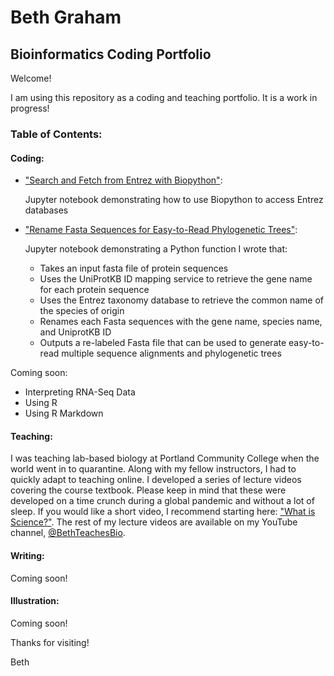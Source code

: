 # Beth Graham
## Bioinformatics Coding Portfolio

Welcome!

I am using this repository as a coding and teaching portfolio. It is a work in progress!

### Table of Contents:

#### Coding:

- ["Search and Fetch from Entrez with Biopython"](https://github.com/bmarieg/Beth-Graham-Coding-Portfolio/blob/949dabb60c34dfda469bd6fc058f8b454cc93471/Search%20and%20fetch%20from%20Entrez%20with%20Biopython.ipynb):

  Jupyter notebook demonstrating how to use Biopython to access Entrez databases

- ["Rename Fasta Sequences for Easy-to-Read Phylogenetic Trees"](https://github.com/bmarieg/Beth-Graham-Coding-Portfolio/blob/949dabb60c34dfda469bd6fc058f8b454cc93471/Renaming%20Fasta%20sequences%20for%20easy-to-read%20phylogenetic%20trees.ipynb):

  Jupyter notebook demonstrating a Python function I wrote that:
    - Takes an input fasta file of protein sequences
    - Uses the UniProtKB ID mapping service to retrieve the gene name for each protein sequence
    - Uses the Entrez taxonomy database to retrieve the common name of the species of origin
    - Renames each Fasta sequences with the gene name, species name, and UniprotKB ID
    - Outputs a re-labeled Fasta file that can be used to generate easy-to-read multiple sequence alignments and phylogenetic trees

Coming soon:
- Interpreting RNA-Seq Data
- Using R
- Using R Markdown

#### Teaching:

I was teaching lab-based biology at Portland Community College when the world went in to quarantine. Along with my fellow instructors, I had to quickly adapt to teaching online. I developed a series of lecture videos covering the course textbook. Please keep in mind that these were developed on a time crunch during a global pandemic and without a lot of sleep. If you would like a short video, I recommend starting here: ["What is Science?"](https://youtu.be/r9BNrgbtHKU). The rest of my lecture videos are available on my YouTube channel, [@BethTeachesBio](https://www.youtube.com/channel/UCIcvnv_qJ68ERMucXHt-dXg).

#### Writing:

Coming soon!

#### Illustration:

Coming soon!

Thanks for visiting!

Beth
